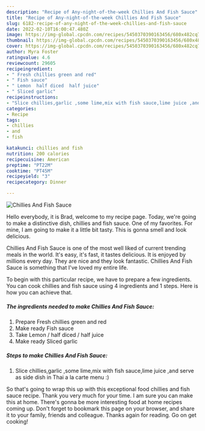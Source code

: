 ```yaml
---
description: "Recipe of Any-night-of-the-week Chillies And Fish Sauce"
title: "Recipe of Any-night-of-the-week Chillies And Fish Sauce"
slug: 6182-recipe-of-any-night-of-the-week-chillies-and-fish-sauce
date: 2022-02-10T16:00:47.480Z
image: https://img-global.cpcdn.com/recipes/5450370390163456/680x482cq70/chillies-and-fish-sauce-recipe-main-photo.jpg
thumbnail: https://img-global.cpcdn.com/recipes/5450370390163456/680x482cq70/chillies-and-fish-sauce-recipe-main-photo.jpg
cover: https://img-global.cpcdn.com/recipes/5450370390163456/680x482cq70/chillies-and-fish-sauce-recipe-main-photo.jpg
author: Myra Foster
ratingvalue: 4.6
reviewcount: 29605
recipeingredient:
- " Fresh chillies green and red"
- " Fish sauce"
- " Lemon  half diced  half juice"
- " Sliced garlic"
recipeinstructions:
- "Slice chillies,garlic ,some lime,mix with fish sauce,lime juice ,and serve as side dish in Thai a la carte menu :)"
categories:
- Recipe
tags:
- chillies
- and
- fish

katakunci: chillies and fish 
nutrition: 200 calories
recipecuisine: American
preptime: "PT22M"
cooktime: "PT45M"
recipeyield: "3"
recipecategory: Dinner

---
```



![Chillies And Fish Sauce](https://img-global.cpcdn.com/recipes/5450370390163456/680x482cq70/chillies-and-fish-sauce-recipe-main-photo.jpg)

Hello everybody, it is Brad, welcome to my recipe page. Today, we're going to make a distinctive dish, chillies and fish sauce. One of my favorites. For mine, I am going to make it a little bit tasty. This is gonna smell and look delicious.



Chillies And Fish Sauce is one of the most well liked of current trending meals in the world. It's easy, it's fast, it tastes delicious. It is enjoyed by millions every day. They are nice and they look fantastic. Chillies And Fish Sauce is something that I've loved my entire life.


To begin with this particular recipe, we have to prepare a few ingredients. You can cook chillies and fish sauce using 4 ingredients and 1 steps. Here is how you can achieve that.

<!--inarticleads1-->

##### The ingredients needed to make Chillies And Fish Sauce:

1. Prepare  Fresh chillies green and red
1. Make ready  Fish sauce
1. Take  Lemon / half diced / half juice
1. Make ready  Sliced garlic




<!--inarticleads2-->

##### Steps to make Chillies And Fish Sauce:

1. Slice chillies,garlic ,some lime,mix with fish sauce,lime juice ,and serve as side dish in Thai a la carte menu :)




So that's going to wrap this up with this exceptional food chillies and fish sauce recipe. Thank you very much for your time. I am sure you can make this at home. There's gonna be more interesting food at home recipes coming up. Don't forget to bookmark this page on your browser, and share it to your family, friends and colleague. Thanks again for reading. Go on get cooking!
